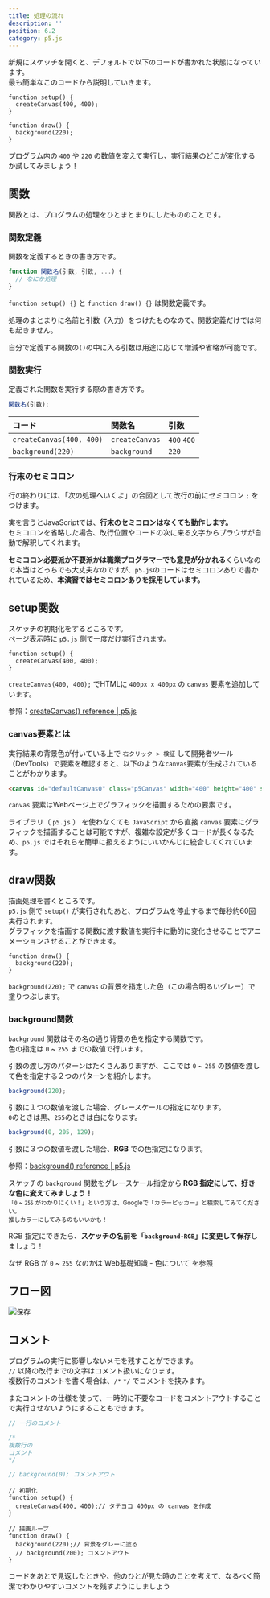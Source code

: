 ```yaml
---
title: 処理の流れ
description: ''
position: 6.2
category: p5.js
---
```


新規にスケッチを開くと、デフォルトで以下のコードが書かれた状態になっています。  
最も簡単なこのコードから説明していきます。

```javascript[sketch.js]
function setup() {
  createCanvas(400, 400);
}

function draw() {
  background(220);
}
```

<alert type="success">

プログラム内の `400` や `220` の数値を変えて実行し、実行結果のどこが変化するか試してみましょう！

</alert>

## 関数

関数とは、プログラムの処理をひとまとまりにしたもののことです。

### 関数定義

関数を定義するときの書き方です。

```javascript
function 関数名(引数, 引数, ...) {
  // なにか処理
}
```

`function setup() {}` と `function draw() {}` は関数定義です。  

処理のまとまりに名前と引数（入力）をつけたものなので、関数定義だけでは何も起きません。

自分で定義する関数の`()`の中に入る引数は用途に応じて増減や省略が可能です。

### 関数実行

定義された関数を実行する際の書き方です。

```javascript
関数名(引数);
```

|コード|関数名|引数|
|:--|:--|:--|
|`createCanvas(400, 400)`|`createCanvas`|`400` `400`|
|`background(220)`|`background`|`220`|

### 行末のセミコロン
行の終わりには、「次の処理へいくよ」の合図として改行の前にセミコロン `;` をつけます。

<alert>

実を言うとJavaScriptでは、<strong>行末のセミコロンはなくても動作します。</strong>  
セミコロンを省略した場合、改行位置やコードの次に来る文字からブラウザが自動で解釈してくれます。  

</alert>

<alert type="warning">

<strong>セミコロン必要派か不要派かは職業プログラマーでも意見が分かれる</strong>くらいなので本当はどっちでも大丈夫なのですが、`p5.js`のコードはセミコロンありで書かれているため、<strong>本演習ではセミコロンありを採用しています。</strong>

</alert>

## setup関数

スケッチの初期化をするところです。  
ページ表示時に `p5.js` 側で一度だけ実行されます。

```javascript[sketch.js]
function setup() {
  createCanvas(400, 400);
}
```

`createCanvas(400, 400);` でHTMLに `400px x 400px` の `canvas` 要素を追加しています。

参照：[createCanvas() reference | p5.js](https://p5js.org/reference/#/p5/createCanvas)

### canvas要素とは

実行結果の背景色が付いている上で `右クリック > 検証` して開発者ツール（DevTools）で要素を確認すると、以下のような`canvas`要素が生成されていることがわかります。

```html
<canvas id="defaultCanvas0" class="p5Canvas" width="400" height="400" style="width: 400px; height: 400px;"></canvas>
```

`canvas` 要素はWebページ上でグラフィックを描画するための要素です。

<alert>

ライブラリ（ `p5.js` ） を使わなくても `JavaScript` から直接 `canvas` 要素にグラフィックを描画することは可能ですが、複雑な設定が多くコードが長くなるため、`p5.js` ではそれらを簡単に扱えるようにいいかんじに統合してくれています。

</alert>

## draw関数

描画処理を書くところです。  
`p5.js` 側で `setup()` が実行されたあと、プログラムを停止するまで毎秒約60回実行されます。  
グラフィックを描画する関数に渡す数値を実行中に動的に変化させることでアニメーションさせることができます。

```javascript[sketch.js]
function draw() {
  background(220);
}
```

`background(220);` で `canvas` の背景を指定した色（この場合明るいグレー）で塗りつぶします。

### background関数

`background` 関数はその名の通り背景の色を指定する関数です。  
色の指定は `0` ~ `255` までの数値で行います。

引数の渡し方のパターンはたくさんありますが、ここでは `0` ~ `255` の数値を渡して色を指定する２つのパターンを紹介します。

```javascript
background(220);
```

引数に１つの数値を渡した場合、グレースケールの指定になります。  
`0`のときは黒、`255`のときは白になります。

```javascript
background(0, 205, 129);
```

引数に３つの数値を渡した場合、<strong>RGB</strong> での色指定になります。

参照：[background() reference | p5.js](https://p5js.org/reference/#/p5/background)

<alert type="success">

スケッチの `background` 関数をグレースケール指定から<strong> RGB 指定にして、好きな色に変えてみましょう！</strong>  
<small>
「`0` ~ `255` がわかりにくい！」という方は、Googleで「カラーピッカー」と検索してみてください。  
推しカラーにしてみるのもいいかも！
</small>

</alert>

<alert type="success">

RGB 指定にできたら、<strong>スケッチの名前を「`background-RGB`」に変更して保存</strong>しましょう！

</alert>

<alert>

なぜ RGB が `0` ~ `255` なのかは
<nuxt-link to="/web-basic_color">Web基礎知識 - 色について</nuxt-link>
を参照

</alert>

## フロー図
<img src="/resource/image/p5js_flow.png" alt="保存"/>

## コメント

プログラムの実行に影響しないメモを残すことができます。  
`//` 以降の改行までの文字はコメント扱いになります。  
複数行のコメントを書く場合は、`/*` `*/` でコメントを挟みます。

またコメントの仕様を使って、一時的に不要なコードをコメントアウトすることで実行させないようにすることもできます。

```javascript
// 一行のコメント

/*
複数行の
コメント
*/

// background(0); コメントアウト
```

```javascript[sketch.js]
// 初期化
function setup() {
  createCanvas(400, 400);// タテヨコ 400px の canvas を作成
}

// 描画ループ
function draw() {
  background(220);// 背景をグレーに塗る
  // background(200); コメントアウト
}
```

<alert>

コードをあとで見返したときや、他のひとが見た時のことを考えて、なるべく簡潔でわかりやすいコメントを残すようにしましょう

</alert>
